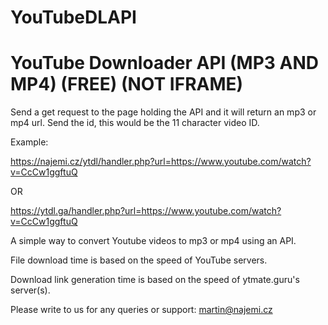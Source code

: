 # YouTubeDLAPI

# YouTube Downloader API (MP3 AND MP4) (FREE) (NOT IFRAME)

Send a get request to the page holding the API and it will return an mp3 or mp4 url.
Send the id, this would be the 11 character video ID.

Example:

https://najemi.cz/ytdl/handler.php?url=https://www.youtube.com/watch?v=CcCw1ggftuQ

OR

https://ytdl.ga/handler.php?url=https://www.youtube.com/watch?v=CcCw1ggftuQ

A simple way to convert Youtube videos to mp3 or mp4 using an API.

File download time is based on the speed of YouTube servers.

Download link generation time is based on the speed of ytmate.guru's server(s).

Please write to us for any queries or support: martin@najemi.cz
